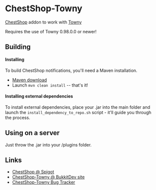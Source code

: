ChestShop-Towny
================================

[ChestShop](http://dev.bukkit.org/server-mods/chestshop/) addon to work with [Towny](https://github.com/TownyAdvanced/Towny)

Requires the use of Towny 0.98.0.0 or newer!

Building
--------------------------------

#### Installing

To build ChestShop notifications, you'll need a Maven installation.
* [Maven download](http://maven.apache.org/download.cgi)
* Launch `mvn clean install` -- that's it!

#### Installing external dependencies

To install external dependencies, place your .jar into the main folder and launch the `install_dependency_to_repo.sh` script - it'll guide you through the process.


Using on a server
--------------------------------

Just throw the .jar into your /plugins folder.


Links
--------------------------------
* [ChestShop @ Spigot](https://www.spigotmc.org/resources/chestshop.51856/)
* [ChestShop-Towny @ BukkitDev site](https://dev.bukkit.org/projects/chestshop-towny)
* [ChestShop-Towny Bug Tracker](https://dev.bukkit.org/projects/chestshop-towny/issues)
